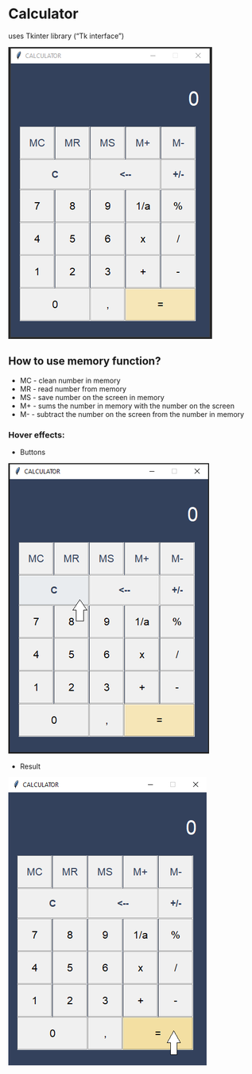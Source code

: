 # Calculator 
uses Tkinter library (“Tk interface”)

!["Main Interface"](/images/main-interface.png)

## How to use memory function?

* MC - clean number in memory
* MR - read number from memory
* MS - save number on the screen in memory
* M+ - sums the number in memory with the number on the screen
* M- - subtract the number on the screen from the number in memory

### Hover effects:

* Buttons

!["Buttons hover effect"](/images/hover.png)

* Result

!["Result hover effect"](/images/hover-result.png)
